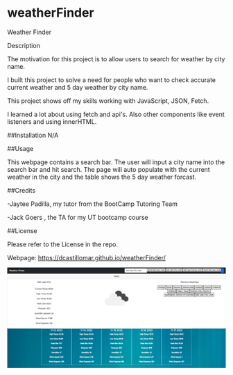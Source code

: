# weatherFinder

Weather Finder

Description

The motivation for this project is to allow users to search for weather by city name.

I built this project to solve a need for people who want to check accurate current weather and 5 day weather by city name.

This project shows off my skills working with JavaScript, JSON, Fetch.

I learned a lot about using fetch and api's. Also other components like event listeners and using innerHTML.

##Installation N/A

##Usage

This webpage contains a search bar. The user will input a city name into the search bar and hit search. The page will auto populate with the current weather in the city and the table shows the 5 day weather forcast. 

##Credits

-Jaytee Padilla, my tutor from the BootCamp Tutoring Team

-Jack Goers , the TA for my UT bootcamp course

##License

Please refer to the License in the repo.

Webpage: https://dcastillomar.github.io/weatherFinder/

![Alt text](assets/updateweather.png)